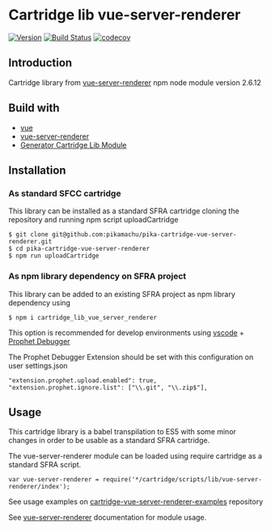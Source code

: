 # Cartridge lib vue-server-renderer

[![Version](https://img.shields.io/npm/v/cartridge_lib_vue_server_renderer.svg)](https://npmjs.org/package/cartridge_lib_vue_server_renderer)
[![Build Status](https://travis-ci.com/pikamachu/pika-cartridge-vue-server-renderer.svg?branch=main)](https://travis-ci.com/pikamachu/pika-cartridge-vue-server-renderer)
[![codecov](https://codecov.io/gh/pikamachu/pika-cartridge-vue-server-renderer/branch/main/graph/badge.svg)](https://codecov.io/gh/pikamachu/pika-cartridge-vue-server-renderer)

## Introduction

Cartridge library from [vue-server-renderer](https://www.npmjs.com/package/vue-server-renderer) npm  node module version 2.6.12

## Build with

* [vue](https://www.npmjs.com/package/vue)
* [vue-server-renderer](https://www.npmjs.com/package/vue-server-renderer)
* [Generator Cartridge Lib Module](https://www.npmjs.com/package/generator-cartridge-lib-module)

## Installation

### As standard SFCC cartridge

This library can be installed as a standard SFRA cartridge cloning the repository and running npm script uploadCartridge

````
$ git clone git@github.com:pikamachu/pika-cartridge-vue-server-renderer.git
$ cd pika-cartridge-vue-server-renderer
$ npm run uploadCartridge
````

### As npm library dependency on SFRA project

This library can be added to an existing SFRA project as npm library dependency using

````
$ npm i cartridge_lib_vue_server_renderer
````

This option is recommended for develop environments using [vscode](https://code.visualstudio.com/) + [Prophet Debugger](https://marketplace.visualstudio.com/items?itemName=SqrTT.prophet)

The Prophet Debugger Extension should be set with this configuration on user settings.json
````
"extension.prophet.upload.enabled": true,
"extension.prophet.ignore.list": ["\\.git", "\\.zip$"],
````

## Usage

This cartridge library is a babel transpilation to ES5 with some minor changes in order to be usable as a standard SFRA cartridge.

The vue-server-renderer module can be loaded using require cartridge as a standard SFRA script.

````
var vue-server-renderer = require('*/cartridge/scripts/lib/vue-server-renderer/index');
````

See usage examples on [cartridge-vue-server-renderer-examples](https://github.com/pikamachu/pika-cartridge-vue-server-renderer-examples) repository

See [vue-server-renderer](https://www.npmjs.com/package/vue-server-renderer) documentation for module usage.
